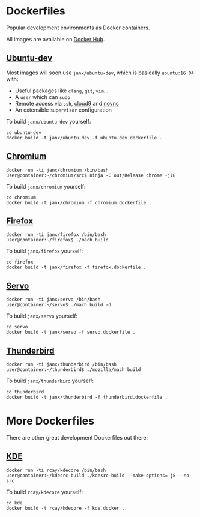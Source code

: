 # Dockerfiles

Popular development environments as Docker containers.

All images are available on [Docker Hub](https://hub.docker.com/u/janx/).

## [Ubuntu-dev](https://hub.docker.com/r/janx/ubuntu-dev/)

Most images will soon use `janx/ubuntu-dev`, which is basically `ubuntu:16.04` with:

- Useful packages like `clang`, `git`, `vim`…
- A `user` which can `sudo`
- Remote access via `ssh`, [cloud9](https://c9.io) and [novnc](https://kanaka.github.io/noVNC/)
- An extensible `supervisor` configuration

To build `janx/ubuntu-dev` yourself:

    cd ubuntu-dev
    docker build -t janx/ubuntu-dev -f ubuntu-dev.dockerfile .

## [Chromium](https://hub.docker.com/r/janx/chromium/)

    docker run -ti janx/chromium /bin/bash
    user@container:~/chromium/src$ ninja -C out/Release chrome -j18

To build `janx/chromium` yourself:

    cd chromium
    docker build -t janx/chromium -f chromium.dockerfile .

## [Firefox](https://hub.docker.com/r/janx/firefox/)

    docker run -ti janx/firefox /bin/bash
    user@container:~/firefox$ ./mach build

To build `janx/firefox` yourself:

    cd firefox
    docker build -t janx/firefox -f firefox.dockerfile .

## [Servo](https://servo.org/)

    docker run -ti janx/servo /bin/bash
    user@container:~/servo$ ./mach build -d

To build `janx/servo` yourself:

    cd servo
    docker build -t janx/servo -f servo.dockerfile .

## [Thunderbird](https://hub.docker.com/r/janx/thunderbird/)

    docker run -ti janx/thunderbird /bin/bash
    user@container:~/thunderbird$ ./mozilla/mach build

To build `janx/thunderbird` yourself:

    cd thunderbird
    docker build -t janx/thunderbird -f thunderbird.dockerfile .

# More Dockerfiles

There are other great development Dockerfiles out there:

## [KDE](https://github.com/rcatolino/kdesrcbuild-docker)

    docker run -ti rcay/kdecore /bin/bash
    user@container:~/kdesrc-build ./kdesrc-build --make-options=-j8 --no-src

To build `rcay/kdecore` yourself:

    cd kde
    docker build -t rcay/kdecore -f kde.docker .
